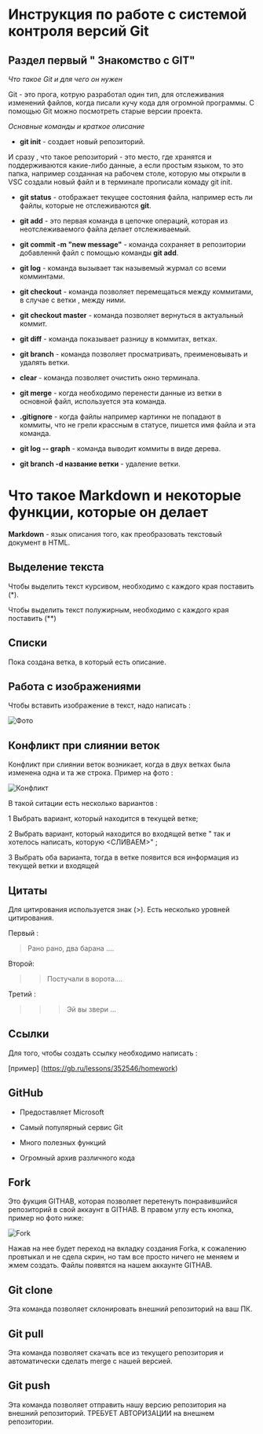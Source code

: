 #  Инструкция по работе с системой контроля версий Git 

## Раздел первый " Знакомство с GIT"

*Что такое Git и для чего он нужен*

Git - это прога, котрую разработал один тип, для отслеживания изменений файлов, когда писали кучу кода для огромной программы. С помощью Git  можно посмотреть старые версии проекта.

*Основные команды и краткое описание*

* __git init__ - создает новый репозиторий.

И сразу , что такое репозиторий - это место, где хранятся и поддерживаются какие-либо данные, а если простым языком, то это папка, например созданная на рабочем столе, которую мы открыли в VSC создали новый файл и в терминале прописали комаду git init.

* __git status__ - отображает текущее состояния файла, например есть ли файлы, которые не отслеживаются **git**.

* __git add__ - это первая команда в цепочке операций, которая из неотслеживаемого файла делает отслеживаемый.

* __git commit -m "new message"__ - команда сохраняет в репозитории добавленнй файл с помощью команды __git add__.

* __git log__ - команда вызывает так назывемый журмал со всеми комминтами.

* __git checkout__ - команда позволяет перемещаться между коммитами, в случае с ветки , между ними.

* __git checkout master__ - команда позволяет вернуться в актуальный коммит.

* __git diff__ - команда показывает разницу в коммитах, ветках.

* __git branch__ - команда позволяет просматривать, преименовывать и удалять ветки.

* __clear__ - команда позволяет очистить окно терминала.

* __git merge__ - когда необходимо перенести данные из ветки в основной файл, используется эта команда.

* __.gitignore__ - когда файлы например картинки не попадают в коммиты, что не грели крассным в статусе, пишется имя файла и эта команда.

* __git log -- graph__ - команда выводит коммиты в виде дерева.

* __git branch -d название ветки__ - удаление ветки.

# Что такое Markdown и некоторые функции, которые он делает

**Markdown** - язык описания того, как преобразовать текстовый документ в HTML.

## Выделение текста
Чтобы выделить текст курсивом, необходимо с каждого края поставить (*).

Чтобы выделить текст полужирным, необходимо с каждого края поставить (**)

## Списки
Пока создана ветка, в который есть описание.

## Работа с изображениями 

Чтобы вставить изображение в текст, надо написать :

![Фото](Фото.png)

## Конфликт при слиянии веток

Конфликт при слиянии веток возникает, когда в двух ветках была изменена одна и та же строка. Пример на фото :

![Конфликт](Конфликт.png)

В такой ситации есть несколько вариантов :

1 Выбрать вариант, который находится в текущей ветке;

2 Выбрать вариант, который находится во входящей ветке " так и хотелось написать, которую <СЛИВАЕМ>" ;

3 Выбрать оба варианта, тогда в ветке появится вся информация из текущей ветки и входящей


## Цитаты

Для цитирования используется знак (>). Есть несколько уровней цитирования.

Первый :

> Рано рано, два барана ....

Второй:

>> Постучали в ворота....

Третий :

>>> Эй вы звери ...

## Ссылки

Для того, чтобы создать ссылку необходимо написать :

[пример] (https://gb.ru/lessons/352546/homework) 

## GitHub

* Предоставляет Microsoft

* Самый популярный сервис Git

* Много полезных функций

* Огромный архив различного кода

## Fork 

Это фукция GITHAB, которая позволяет перетенуть понравившийся репозиторий в свой аккаунт в GITHAB. В правом углу есть кнопка, пример но фото ниже:

![Fork](Fork.png)

Нажав на нее будет переход на вкладку создания Forka, к сожалению провтыкал и не сдела скрин, но там все просто ничего не меняем и жмем создать. Файлы появятся на нашем аккаунте GITHAB.


## Git clone

Эта команда позволяет склонировать внешний репозиторий на ваш ПК.

## Git pull

Эта команда позволяет скачать все из текущего репозитория и автоматически сделать merge с нашей версией.

 ## Git push

 Эта команда позволяет отправить нашу версию репозитория на внешний репозиторий. ТРЕБУЕТ АВТОРИЗАЦИИ на внешнем репозитории.

 
